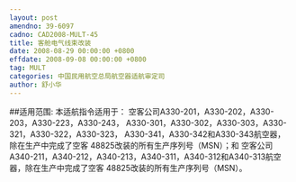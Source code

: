 ```yaml
---
layout: post
amendno: 39-6097
cadno: CAD2008-MULT-45
title: 客舱电气线束改装
date: 2008-08-29 00:00:00 +0800
effdate: 2008-09-08 00:00:00 +0800
tag: MULT
categories: 中国民用航空总局航空器适航审定司
author: 舒小华
---
```


##适用范围:
本适航指令适用于：
空客公司A330-201，A330-202，A330-203，A330-223，A330-243， A330-301，A330-302，A330-303，A330-321，A330-322，A330-323， A330-341，A330-342和A330-343航空器，除在生产中完成了空客 48825改装的所有生产序列号（MSN）；和
空客公司A340-211，A340-212，A340-213，A340-311，A340-312和A340-313航空器，除在生产中完成了空客 48825改装的所有生产序列号（MSN）。

